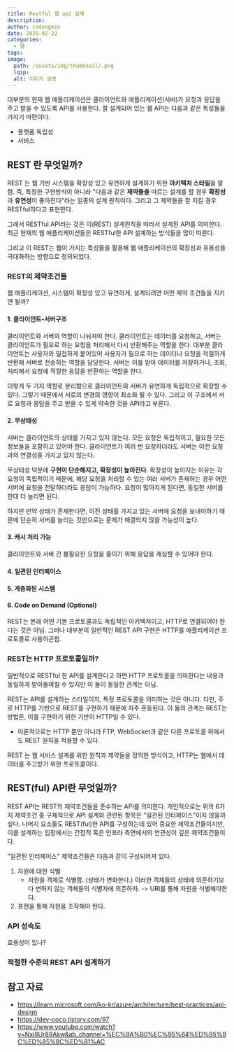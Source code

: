```yaml
---
title: Restful 웹 api 설계
description: 
author: codongmin
date: 2025-02-22
categories:
  - 웹
tags: 
image:
  path: /assets/img/thumbnail/.png
  lqip: 
  alt: 이미지 설명
---
```



대부분의 현재 웹 애플리케이션은 클라이언트와 애플리케이션(서버)가 요청과 응답을 주고 받을 수 있도록 API를 사용한다. 잘 설계되어 있는 웹 API는 다음과 같은 특성들을 가지기 마련이다. 

- 플랫폼 독립성 
- 서비스 


## REST 란 무엇일까?

REST 는 웹 기반 시스템을 확장성 있고 유연하게 설계하기 위한 **아키텍처 스타일**을 말함. 즉, 특정한 구현방식이 아니라 "다음과 같은 **제약들을** 따르는 설계를 할 경우 **확장성**과 **유연성**이 좋아진다"라는 일종의 설계 원칙이다. 그리고 그 제약들을 잘 지킬 경우 RESTful하다고 표현한다.

그래서 RESTful API라는 것은 이(REST) 설계원칙을 따라서 설계된 API를 의미한다. 최근 현재의 웹 애플리케이션들은 RESTful한 API 설계하는 방식들을 많이 따른다. 

그리고 이 REST는 웹이 가지는 특성들을 활용해 웹 애플리케이션의 확장성과 유용성을 극대화하는 방향으로 정의되었다.

### REST의 제약조건들

웹 애플리케이션, 시스템이 확장성 있고 유연하게, 설계되려면 어떤 제약 조건들을 지키면 될까? 

#### 1. 클라이언트-서버구조

클라이언트와 서버의 역할이 나눠져야 한다. 클라이언트는 데이터를 요청하고, 서버는 클라이언트가 필요로 하는 요청을 처리해서 다시 반환해주는 역할을 한다. 대부분 클라이언트는 사용자와 밀접하게 붙어있어 사용자가 필요로 하는 데이터나 요청을 적절하게 반환해 서버로 전송하는 역할을 담당한다. 서버는 이를 받아 데이터를 저장하거나, 조회, 처리해서 요청에 적절한 응답을 반환하는 역할을 한다. 

이렇게 두 가지 역할로 분리함으로 클라이언트와 서버가 유연하게 독립적으로 확장할 수 있다. 그렇기 때문에서 서로의 변경의 영향이 최소화 될 수 있다. 그리고 이 구조에서 서로 요청과 응답을 주고 받을 수 있게 약속한 것을 API라고 부른다.

#### 2. 무상태성

서버는 클라이언트의 상태를 가지고 있지 않는다. 모든 요청은 독립적이고, 필요한 모든 정보들을 포함하고 있어야 한다. 클라이언트가 여러 번 요청하더라도 서버는 이전 요청과의 연결성을 가지고 있지 않는다. 

무상태성 덕분에 **구현이 단순해지고, 확장성이 높아진다**. 확장성이 높아지는 이유는 각 요청이 독립적이기 때문에, 해당 요청을 처리할 수 있는 여러 서버가 존재하는 경우 어떤 서버에 요청을 전달하더라도 응답이 가능하다. 요청이 많아지게 된다면, 동일한 서버를 한대 더 늘리면 된다. 

하지만 만약 상태가 존재한다면, 이전 상태를 가지고 있는 서버에 요청을 보내야하기 때문에 단순히 서버를 늘리는 것만으로는 문제가 해결되지 않을 가능성이 높다.

#### 3. 캐시 처리 가능 

클라이언트와 서버 간 불필요한 요청을 줄이기 위해 응답을 캐싱할 수 있어야 한다. 

#### 4. 일관된 인터페이스 


#### 5. 계층화된 시스템 


#### 6. Code on Demand (Optional)


REST는 본래 어떤 기본 프로토콜과도 독립적인 아키텍쳐이고, HTTP로 연결되어야 한다는 것은 아님. 그러나 대부분의 일반적인 REST API 구현은 HTTP를 애플리케이션 프로토콜로 사용하곤함. 
### REST는 HTTP 프로토콜일까? 
일반적으로 RESTful 한 API를 설계한다고 하면 HTTP 프로토콜을 의미한다는 내용과 동일하게 받아들여질 수 있지만 이 둘이 동일한 관계는 아님. 

REST는 API를 설계하는 스타일이지, 특정 프로토콜을 의미하는 것은 아니다. 다만, 주로 HTTP를 기반으로 REST를 구현하기 때문에 자주 혼동된다. 이 둘의 관계는 REST는 방법론, 이를 구현하기 위한 기반이 HTTP일 수 있다. 
- 이론적으로는 HTTP 뿐만 아니라 FTP, WebSocket과 같은 다른 프로토콜 위에서도 REST 원칙을 적용할 수 있다. 

REST 는 웹 서비스 설계를 위한 원칙과 제약들을 정의한 방식이고, HTTP는 웹에서 데이터를 주고받기 위한 프로토콜이다. 

## REST(ful) API란 무엇일까?

REST API는 REST의 제약조건들을 준수하는 API를 의미한다. 개인적으로는 위의 6가지 제약조건 중 구체적으로 API 설계와 관련된 항목은 "일관된 인터페이스"이지 않을까 싶다. 나머지 요소들도 REST(ful)한 API를 구성하는데 있어 중요한 제약조건들이지만, 이를 설계하는 입장에서는 간접적 혹은 인프라 측면에서의 연관성이 깊은 제약조건들이다. 

"일관된 인터페이스" 제약조건들은 다음과 같이 구성되어져 있다.

1. 자원에 대한 식별 
	- 자원을 객체로 식별함. (상태가 변화한다.) 이러한 객체들의 상태에 의존하기보다 변하지 않는 객체들의 식별자에 의존하자. -> URI를 통해 자원을 식별해야한다. 
2. 표현을 통해 자원을 조작해야 한다.


### API 성숙도 

효용성이 있나?

### 적절한 수준의 REST API 설계하기



## 참고 자료 

- https://learn.microsoft.com/ko-kr/azure/architecture/best-practices/api-design
- https://dev-coco.tistory.com/97
- https://www.youtube.com/watch?v=Nxi8Ur89Akw&ab_channel=%EC%9A%B0%EC%95%84%ED%95%9C%ED%85%8C%ED%81%AC